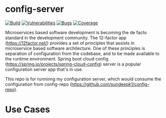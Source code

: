 # config-server
[![Build](https://github.com/sundeepk1/config-server/actions/workflows/build.yml/badge.svg?branch=main)](https://github.com/sundeepk1/config-server/actions/workflows/build.yml)
[![Vulnerabilities](https://sonarcloud.io/api/project_badges/measure?project=sundeepk1_config-server&metric=vulnerabilities)](https://sonarcloud.io/dashboard?id=sundeepk1_config-server)
[![Bugs](https://sonarcloud.io/api/project_badges/measure?project=sundeepk1_config-server&metric=bugs)](https://sonarcloud.io/dashboard?id=sundeepk1_config-server)
[![Coverage](https://sonarcloud.io/api/project_badges/measure?project=sundeepk1_config-server&metric=coverage)](https://sonarcloud.io/dashboard?id=sundeepk1_config-server)

Microservices based software development is becoming the de facto standard in the development community. The 12-factor app (https://12factor.net/) provides a set of principles that assists in microservice based software architecture. One of these principles is separation of configuration from the codebase, and to be made available to the runtime environment.  Spring boot cloud config (https://spring.io/projects/spring-cloud-config) server is a popular configuration server app that's in use. 

This repo is for runninng my configuration server, which would consume the configuration from config-repo (https://github.com/sundeepk1/config-repo).

# Use Cases


